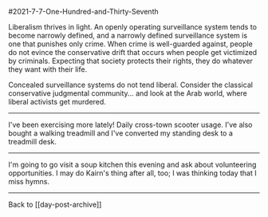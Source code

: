 #2021-7-7-One-Hundred-and-Thirty-Seventh

Liberalism thrives in light.  An openly operating surveillance system tends to become narrowly defined, and a narrowly defined surveillance system is one that punishes only crime.  When crime is well-guarded against, people do not evince the conservative drift that occurs when people get victimized by criminals.  Expecting that society protects their rights, they do whatever they want with their life.

Concealed surveillance systems do not tend liberal.  Consider the classical conservative judgmental community... and look at the Arab world, where liberal activists get murdered.

---
I've been exercising more lately!  Daily cross-town scooter usage.  I've also bought a walking treadmill and I've converted my standing desk to a treadmill desk.

---
I'm going to go visit a soup kitchen this evening and ask about volunteering opportunities.  I may do Kairn's thing after all, too; I was thinking today that I miss hymns.

---
Back to [[day-post-archive]]